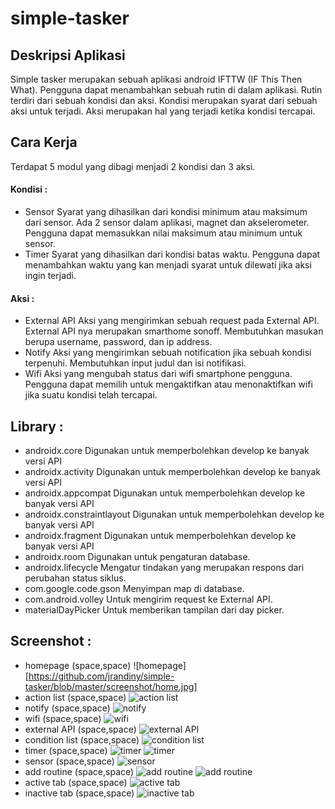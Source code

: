 # simple-tasker

## Deskripsi Aplikasi

Simple tasker merupakan sebuah aplikasi android IFTTW (IF This Then What). Pengguna dapat menambahkan sebuah rutin di dalam aplikasi. Rutin terdiri dari sebuah kondisi dan aksi. Kondisi merupakan syarat dari sebuah aksi untuk terjadi. Aksi merupakan hal yang terjadi ketika kondisi tercapai.

## Cara Kerja

Terdapat 5 modul yang dibagi menjadi 2 kondisi dan 3 aksi.
#### Kondisi :
- Sensor
Syarat yang dihasilkan dari kondisi minimum atau maksimum dari sensor. Ada 2 sensor dalam aplikasi, magnet dan akselerometer. Pengguna dapat memasukkan nilai maksimum atau minimum untuk sensor. 
- Timer
Syarat yang dihasilkan dari kondisi batas waktu. Pengguna dapat menambahkan waktu yang kan menjadi syarat untuk dilewati jika aksi ingin terjadi.
#### Aksi :
- External API
Aksi yang mengirimkan sebuah request pada External API. External API nya merupakan smarthome sonoff. Membutuhkan masukan berupa username, password, dan ip address.
- Notify
Aksi yang mengirimkan sebuah notification jika sebuah kondisi terpenuhi. Membutuhkan input judul dan isi notifikasi.
- Wifi
Aksi yang mengubah status dari wifi smartphone pengguna. Pengguna dapat memilih untuk mengaktifkan atau menonaktifkan wifi jika suatu kondisi telah tercapai.

## Library :
- androidx.core
Digunakan untuk memperbolehkan develop ke banyak versi API
- androidx.activity
Digunakan untuk memperbolehkan develop ke banyak versi API
- androidx.appcompat
Digunakan untuk memperbolehkan develop ke banyak versi API
- androidx.constraintlayout
Digunakan untuk memperbolehkan develop ke banyak versi API
- androidx.fragment
Digunakan untuk memperbolehkan develop ke banyak versi API
- androidx.room
Digunakan untuk pengaturan database.
- androidx.lifecycle
Mengatur tindakan yang merupakan respons dari perubahan status siklus.
- com.google.code.gson
Menyimpan map di database.
- com.android.volley
Untuk mengirim request ke External API.
- materialDayPicker
Untuk memberikan tampilan dari day picker.

## Screenshot :
- homepage (space,space)
![homepage][https://github.com/jrandiny/simple-tasker/blob/master/screenshot/home.jpg]
- action list (space,space)
![action list](https://github.com/jrandiny/simple-tasker/blob/master/screenshot/action_picker.jpg)
- notify (space,space)
![notify](https://github.com/jrandiny/simple-tasker/blob/master/screenshot/notify.jpg)
- wifi (space,space)
![wifi](https://github.com/jrandiny/simple-tasker/blob/master/screenshot/wifi.jpg)
- external API (space,space)
![external API](https://github.com/jrandiny/simple-tasker/blob/master/screenshot/external_api.jpg)
- condition list (space,space)
![condition list](https://github.com/jrandiny/simple-tasker/blob/master/screenshot/condition_picker.jpg)
- timer (space,space)
![timer](https://github.com/jrandiny/simple-tasker/blob/master/screenshot/time_oneshot.jpg)
![timer](https://github.com/jrandiny/simple-tasker/blob/master/screenshot/time_repeating.jpg)
- sensor (space,space)
![sensor](https://github.com/jrandiny/simple-tasker/blob/master/screenshot/sensor.jpg)
- add routine (space,space)
![add routine](https://github.com/jrandiny/simple-tasker/blob/master/screenshot/add_routine.jpg)
![add routine](https://github.com/jrandiny/simple-tasker/blob/master/screenshot/add_routine_2.jpg)
- active tab (space,space)
![active tab](https://github.com/jrandiny/simple-tasker/blob/master/screenshot/active_tab_home.jpg)
- inactive tab (space,space)
![inactive tab](https://github.com/jrandiny/simple-tasker/blob/master/screenshot/inactive_tab_home.jpg)
